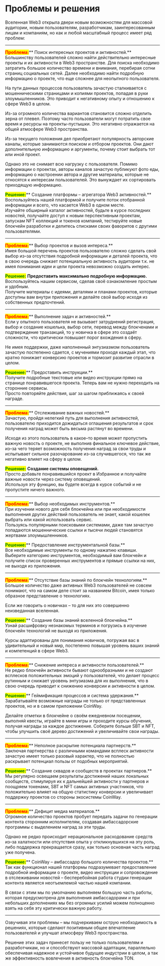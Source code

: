 # Проблемы и решения

Вселенная Web3 открыла двери новым возможностям для массовой аудитории, новым пользователям, разработчикам, заинтересованным лицам и компаниям, но как и любой масштабный процесс имеет ряд проблем:

***

<mark style="color:red;">**Проблема:**</mark>** Поиск интересных проектов и активностей.**\
Большинству пользователей сложно найти действительно интересные проекты и их активности в Web3 пространстве. Для поиска необходимо затратить большое количество времени и внимания, перебирая сотни страниц социальных сетей. Далее необходимо найти подробную информацию о проекте, что еще сложнее для неопытного пользователя.

На пути данных процессов пользователь зачастую сталкивается с мошенническими страницами и копиями проектов, попадая в руки злоумышленников. Это приводит к негативному опыту и отношению к сфере Web3 в целом.

Из-за огромного количества вариантов становится сложно отделить зерна от плевел. Поэтому часто пользователи могут потратить свое время и ресурсы на проекты-пустышки. Это негативно отражается на общей атмосфере Web3 пространства.

Из-за текущего положения дел приобретают популярность авторские каналы, которые занимаются поиском и отбором проектов. Они дают дополнительную информацию и аргументы, почему стоит выбрать тот или иной проект.

Однако это не снимает всю нагрузку с пользователя. Помимо информации о проектах, авторы каналов зачастую публикуют фото еды, информацию о настроении автора и другие материалы, которые не относятся к интересам пользователей. Это вынуждает их сортировать приходящую информацию.

<mark style="color:green;">**Решение:**</mark>** Создание платформы – агрегатора Web3 активностей.**\
Воспользуйтесь нашей платформой и получите поток отобранной информации и всего, что касается Web3 в одном месте. \
Изучайте обширный каталог активностей, будьте в курсе последних новостей, получайте доступ к новым перспективным проектам, запускам NFT коллекций и токенов компаний, тестируйте новые блокчейн разработки и делитесь списками своих фаворитов с другими пользователями.

***

<mark style="color:red;">**Проблема:**</mark>** Выбор проектов и вызов интереса.** \
Имея большой перечень проектов пользователю сложно сделать свой выбор из–за отсутствия подробной информации и деталей проекта, что в свою очередь снижает потенциальную активность аудитории т.к. не имея понимания идеи и цели проекта невозможно создать интерес.

<mark style="color:green;">**Решение:**</mark> **Предоставить максимально подробную информацию.** \
Воспользуйтесь нашим сервисом, сделав своё ознакомление простым и удобным.\
Получите материалы с идеями, деталями и планами проектов, которые доступны вам внутри приложения и делайте свой выбор исходя из собственных предпочтений.

***

<mark style="color:red;">**Проблема:**</mark>** Выполнение задач и активностей.**\
Если у опытного пользователя не вызывает затруднений регистрация, выбор и создание кошелька, выбор сети, перевод между блокченами и подтверждение транзакций, то у новичка в сфере это создаёт сложности, что критически повышает порог вхождения в сферу.

Не имея поддержки, даже наполненный энтузиазмом пользователь зачастую постепенно сдается, с мучениями проходя каждый этап, что кратно понижает конверсию проектов и тормозит развитие отрасли в целом.

<mark style="color:green;">**Решение:**</mark>** Предоставить инструкции.**\
Получите подробные текстовые или видео инструкции прямо на странице понравившегося проекта. Теперь вам не нужно переходить на сторонние сервисы. \
Просто повторяйте действия, шаг за шагом приближаясь к своей награде.

***

<mark style="color:red;">**Проблема:**</mark>** Отслеживание важных новостей.**\
Зачастую, пройдя нелегкий путь для выполнения активностей, пользователю приходится дожидаться оглашения результатов и срок получения наград может быть весьма растянут во времени.

Исходя из этого пользователь в какое–то время может пропустить важную новость о проекте, не выполнив финальное ключевое действие, из–за чего теряет возможность получения наград за свои труды и испытывает сильное разочарование из–за случившегося, что так же негативно влияет на сферу в целом.

<mark style="color:green;">**Решение:**</mark> **Создание системы оповещений.**\
Просто добавьте понравившийся проект в Избранное и получайте важные новости через систему оповещений. \
Используя эту функцию, вы будете всегда в курсе событий и не пропустите ничего важного.

***

<mark style="color:red;">**Проблема:**</mark>** Выбор необходимых инструментов.**\
При изучении нового для себя блокчейна или при необходимости выполнения других действий пользователь не знает, какой кошелек выбрать или какой использовать сервис. \
Пользуясь популярными поисковыми системами, даже там зачастую попадаются мошеннические ссылки и тысячи людей становятся жертвами злоумышленников.

<mark style="color:green;">**Решение:**</mark>** Предоставление инструментальной базы.**\
Все необходимые инструменты по одному нажатию клавиши. \
Выберите категорию инструментов, необходимый вам блокчейн и получите список проверенных инструментов и прямые ссылки на них, не выходя из приложения.

***

<mark style="color:red;">**Проблема:**</mark>** Отсутствие базы знаний по блокчейн технологиям.**\
Большое количество даже активных Web3 пользователей не совсем понимают, что на самом деле стоит за названием Bitcoin, имея только образное представление о технологиях.

Если же говорить о новичках – то для них это совершенно неизведанная вселенная.

<mark style="color:green;">**Решение:**</mark>** Создание базы знаний вселенной блокчейна.**\
Узнай расшифровку незнакомых терминов и погрузись в изучение блокчейн технологий не выходя из приложения.

Курсы адаптированы для понимания новичков, погружая вас в удивительный и новый мир, постепенно повышая уровень ваших знаний и компетенций в сфере Web3.

***

<mark style="color:red;">**Проблема:**</mark>** Снижение интереса и активности пользователей.**\
Не редко блокчейн активности бывают однообразными и не создают всплесков положительных эмоций у пользователей, что делает процесс рутинным и снижает уровень энтузиазма для их выполнения, что в свою очередь приводит к снижению конверсии и активности в целом.

<mark style="color:green;">**Решение:**</mark>** Геймификация процессов и система удержания.**\
Зарабатывайте возможные награды не только от представленных проектов, но и в самом приложении CoinWay.

Делайте отметки в блокчейне о своём ежедневном посещении, выполняй квесты, играйте в мини игры и проходите курсы обучения, получая награды за каждое достижение. Соберите больше SBT и NFT, чтобы улучшить своё дерево достижений и увеличивайте свои награды.

***

<mark style="color:red;">**Проблема:**</mark>** Неполное раскрытие потенциала партнерств.**\
Заключая партнерства с различными командами всплеск активности зачастую имеет только разовый характер, что не полностью раскрывает потенциал пользы от подобных мероприятий.

<mark style="color:green;">**Решение:**</mark>** Создание сквадов и сообществ в проектах партнеров.**\
Мы регулярно освещаем результаты достижений наших локальных сообществ, стимулируя их к дальнейшей активности у партнеров и поощряем токенами, SBT и NFT самых активных участников, что положительно влияет на общую статистику конверсии и увеличивает поддержку проектов со стороны экосистемы CoinWay.

***

<mark style="color:red;">**Проблема:**</mark>** Дефицит медиа материалов.**\
Огромное количество проектов пробует передать задачи по генерации контента сторонним исполнителям, создавая амбассадорские программы с выделением наград за эти труды.

Однако не редко происходит нерациональное расходование средств из–за халатности или отсутствия опыта у откликнувшихся на эту роль, либо поддержка прекращается сразу, как только основная часть наград уже получена.

<mark style="color:green;">**Решение:**</mark>** CoinWay – амбассадор большого количества проектов.**\
Так как функционал нашей платформы подразумевает предоставление подробной информации о проекте, видео инструкции и сопровождение в отслеживании новостей – бесперебойная работа студии генерации контента является неотъемлемой частью нашей компании.

В связи с этим мы по умолчанию выполняем большую часть работы, которая предусмотрена для выполнения амбассадорами и при небольших дополнениях мы без огромных усилий можем полноценно взять на себя эту критически важную работу.

***

Озвучивая эти проблемы – мы подчеркиваем острую необходимость в решениях, которые сделают позитивным общее впечатление пользователей и улучшат атмосферу Web3 пространства.

Решение этих задач принесет пользу не только пользователям и разработчикам, но и способствуют массовой адаптации, параллельно обеспечивая надежное и устойчивое будущее индустрии в целом, а так же эффективность вовлечения в активность блокчейна TON.
